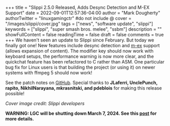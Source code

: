 +++
title = "Slippi 2.5.0 Released, Adds Desync Detection and M-EX Support"
date = 2022-09-01T12:57:36-04:00
author = "Mark Dougherty"
authorTwitter = "linuxgamingctr" #do not include @
cover = "/images/slippi/cover.jpg"
tags = ["news", "software update", "slippi"]
keywords = ["slippi", "super smash bros. melee", "ssbm"]
description = ""
showFullContent = false
readingTime = false
draft = false
comments = true
+++
We haven't seen an update to Slippi since February. But today we finally got one! New features include desync detection and [m-ex](https://github.com/akaneia/m-ex) support (allows expansion of content). The modifier key should now work with keyboard setups, the performance warning is now more clear, and the quickchat feature has been refactored to C rather than ASM. One particular bug fix for Linux users is that building the project (or using it) on newer systems with ffmpeg 5 should now work!

See the patch notes on [GitHub](https://github.com/project-slippi/Ishiiruka/releases/tag/v2.5.0). Special thanks to **JLaferri, UnclePunch, rapito, NikhilNarayana, mkrasnitski, and pdeblois** for making this release possible!

*Cover image credit: Slippi developers*

**WARNING: LGC will be shutting down March 7, 2024. See this [post](https://linuxgamingcentral.com/posts/the-end-of-lgc/) for more details.**
